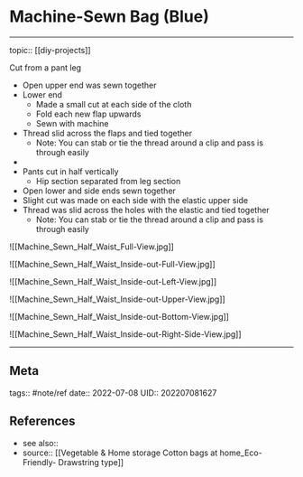 # Machine-Sewn Bag (Blue)
---

topic:: [[diy-projects]]

Cut from a pant leg
- Open upper end was sewn together
- Lower end
	- Made a small cut at each side of the cloth
	- Fold each new flap upwards
	- Sewn with machine
- Thread slid across the flaps and tied together
	- Note: You can stab or tie the thread around a clip and pass is through easily
- 
- Pants cut in half vertically
	- Hip section separated from leg section
- Open lower and side ends sewn together
- Slight cut was made on each side with the elastic upper side
- Thread was slid across the holes with the elastic and tied together
	- Note: You can stab or tie the thread around a clip and pass is through easily

![[Machine_Sewn_Half_Waist_Full-View.jpg]]

![[Machine_Sewn_Half_Waist_Inside-out-Full-View.jpg]]

![[Machine_Sewn_Half_Waist_Inside-out-Left-View.jpg]]

![[Machine_Sewn_Half_Waist_Inside-out-Upper-View.jpg]]

![[Machine_Sewn_Half_Waist_Inside-out-Bottom-View.jpg]]

![[Machine_Sewn_Half_Waist_Inside-out-Right-Side-View.jpg]]

---
## Meta
tags:: #note/ref
date:: 2022-07-08
UID:: 202207081627
## References
- see also::
- source:: [[Vegetable & Home storage Cotton bags at home_Eco-Friendly- Drawstring type]]